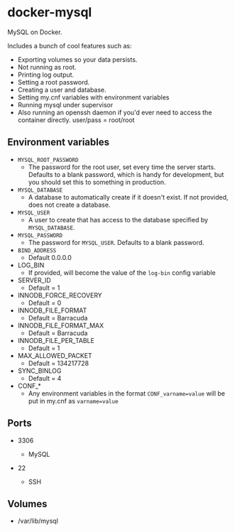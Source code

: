docker-mysql
============

MySQL on Docker.

Includes a bunch of cool features such as:

 - Exporting volumes so your data persists.
 - Not running as root.
 - Printing log output.
 - Setting a root password.
 - Creating a user and database.
 - Setting my.cnf variables with environment variables
 - Running mysql under supervisor
 - Also running an openssh daemon if you'd ever need to access the container directly. user/pass = root/root

Environment variables
---------------------

* `MYSQL_ROOT_PASSWORD`
  - The password for the root user, set every time the server starts. Defaults to a blank password, which is handy for development, but you should set this to something in production.
* `MYSQL_DATABASE`
  - A database to automatically create if it doesn't exist. If not provided, does not create a database.
* `MYSQL_USER`
  - A user to create that has access to the database specified by `MYSQL_DATABASE`.
* `MYSQL_PASSWORD`
  - The password for `MYSQL_USER`. Defaults to a blank password.
* `BIND_ADDRESS`
  - Default 0.0.0.0
* LOG_BIN
  - If provided, will become the value of the `log-bin` config variable
* SERVER_ID
  - Default = 1
* INNODB_FORCE_RECOVERY
  - Default = 0
* INNODB_FILE_FORMAT
  - Default = Barracuda
* INNODB_FILE_FORMAT_MAX
  - Default = Barracuda
* INNODB_FILE_PER_TABLE
  - Default = 1
* MAX_ALLOWED_PACKET
  - Default = 134217728
* SYNC_BINLOG
  - Default = 4
* CONF_*
  - Any environment variables in the format `CONF_varname=value` will be put in my.cnf as `varname=value`

Ports
-----

* 3306
  - MySQL

* 22
  - SSH

Volumes
-------

* /var/lib/mysql
